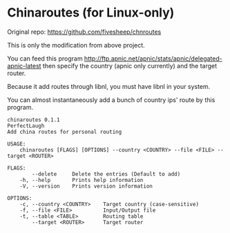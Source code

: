 # Chinaroutes (for Linux-only)

Original repo: https://github.com/fivesheep/chnroutes

This is only the modification from above project.

You can feed this program http://ftp.apnic.net/apnic/stats/apnic/delegated-apnic-latest then specify the country (apnic only currently) and the target router.

Because it add routes through libnl, you must have libnl in your system.

You can almost instantaneously add a bunch of country ips' route by this program.

```
chinaroutes 0.1.1
PerfectLaugh
Add china routes for personal routing

USAGE:
    chinaroutes [FLAGS] [OPTIONS] --country <COUNTRY> --file <FILE> --target <ROUTER>

FLAGS:
        --delete     Delete the entries (Default to add)
    -h, --help       Prints help information
    -V, --version    Prints version information

OPTIONS:
    -c, --country <COUNTRY>    Target country (case-sensitive)
    -f, --file <FILE>          Input/Output file
    -t, --table <TABLE>        Routing table
        --target <ROUTER>      Target router
```
